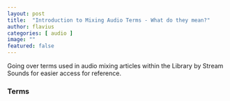 ```yaml
---
layout: post
title:  "Introduction to Mixing Audio Terms - What do they mean?"
author: flavius
categories: [ audio ]
image: ""
featured: false
---
```

Going over terms used in audio mixing articles within the Library by Stream Sounds for easier access for reference.

### Terms
